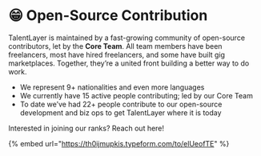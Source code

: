 # 😁 Open-Source Contribution

TalentLayer is maintained by a fast-growing community of open-source contributors, let by the **Core Team**. All team members have been freelancers, most have hired freelancers, and some have built gig marketplaces. Together, they’re a united front building a better way to do work.

* We represent 9+ nationalities and even more languages
* We currently have 15 active people contributing; led by our Core Team
* To date we’ve had 22+ people contribute to our open-source development and biz ops to get TalentLayer where it is today

Interested in joining our ranks? Reach out here!

{% embed url="https://th0ijmupkis.typeform.com/to/elUeofTE" %}
